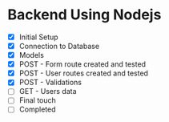 # Backend Using Nodejs

- [x] Initial Setup
- [x] Connection to Database
- [x] Models
- [x] POST - Form route created and tested
- [x] POST - User routes created and tested
- [x] POST - Validations
- [ ] GET - Users data
- [ ] Final touch
- [ ] Completed
